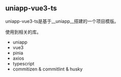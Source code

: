 ## uniapp-vue3-ts

uniapp-vue3-ts是基于__uniapp__搭建的一个项目模版。

使用到相关的库。

* uniapp
* vue3
* pinia
* axios
* typescript
* commitizen & commitlint & husky